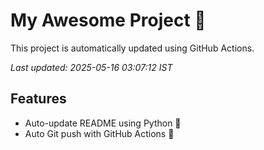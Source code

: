 # My Awesome Project 🚀

This project is automatically updated using GitHub Actions.

_Last updated: 2025-05-16 03:07:12 IST_

## Features
- Auto-update README using Python 🐍
- Auto Git push with GitHub Actions 🤖

